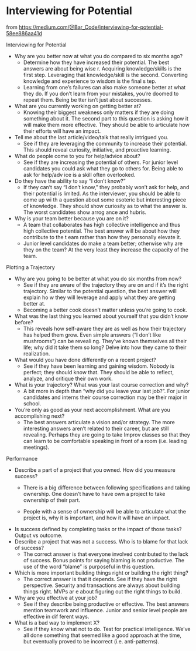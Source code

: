 # Interviewing for Potential

from https://medium.com/@Bar_Code/interviewing-for-potential-58ee886aa41d

Interviewing for Potential

- Why are you better now at what you do compared to six months ago? 
  - Determine how they have increased their potential. The best answers are about being wise
r. Acquiring knowledge/skills is the first step. Leveraging that knowledge/skill is the second. Converting knowledge and experience to wisdom is the final s
tep.
  - Learning from one’s failures can also make someone better at what they do. If you don’t learn from your mistakes, you’re doomed to repeat them. Being be
  tter isn’t just about successes.
- What are you currently working on getting better at?
  - Knowing their biggest weakness only matters if they are doing something about it. The second part to this question is asking how it will make them more
  effective. They should be able to articulate how their efforts will have an impact.
- Tell me about the last article/video/talk that really intrigued you.
  - See if they are leveraging the community to increase their potential. This should reveal curiosity, initiative, and proactive learning.
- What do people come to you for help/advice about?
  - See if they are increasing the potential of others. For junior level candidates you could ask what they go to others for. Being able to ask for help/adv
  ice is a skill often overlooked.
- Do they have the ability to say “I don’t know?”
  - If they can’t say “I don’t know,” they probably won’t ask for help, and their potential is limited. As the interviewer, you should be able to come up wi
  th a question about some esoteric but interesting piece of knowledge. They should show curiosity as to what the answer is. The worst candidates show arrog
  ance and hubris.
- Why is your team better because you are on it?
  - A team that collaborates has high collective intelligence and thus high collective potential. The best answer will be about how they contribute to the t
  eam rather than how they personally elevate it.
  - Junior level candidates do make a team better; otherwise why are they on the team? At the very least they increase the capacity of the team.

Plotting a Trajectory
- Why are you going to be better at what you do six months from now?
  - See if they are aware of the trajectory they are on and if it’s the right trajectory. Similar to the potential question, the best answer will explain ho
  w they will leverage and apply what they are getting better at.
  - Becoming a better cook doesn’t matter unless you’re going to cook.
- What was the last thing you learned about yourself that you didn’t know before?
  - This reveals how self-aware they are as well as how their trajectory has helped them grow. Even simple answers (“I don’t like mushrooms”) can be reveali
  ng. They’ve known themselves all their life; why did it take them so long? Delve into how they came to their realization.
- What would you have done differently on a recent project?
  - See if they have been learning and gaining wisdom. Nobody is perfect; they should know that. They should be able to reflect, analyze, and critique their
   own work.
- What is your trajectory? What was your last course correction and why?
  - A bit more in depth than “why did you leave your last job?”. For junior candidates and interns their course correction may be their major in school.
- You’re only as good as your next accomplishment. What are you accomplishing next?
  - The best answers articulate a vision and/or strategy. The more interesting answers aren’t related to their career, but are still revealing. Perhaps they
   are going to take Improv classes so that they can learn to be comfortable speaking in front of a room (i.e. leading meetings).

Performance
- Describe a part of a project that you owned. How did you measure success?
  - There is a big difference between following specifications and taking ownership. One doesn’t have to have own a project to take ownership of their part.

  - People with a sense of ownership will be able to articulate what the project is, why it is important, and how it will have an impact.
- Is success defined by completing tasks or the impact of those tasks? Output vs outcome.
- Describe a project that was not a success. Who is to blame for that lack of success?
  - The correct answer is that everyone involved contributed to the lack of success. Bonus points for saying blaming is not productive. The use of the word
  “blame” is purposeful in this question.
- Which is more important building things right or building the right thing?
  - The correct answer is that it depends. See if they have the right perspective. Security and transactions are always about building things right. MVPs ar
  e about figuring out the right things to build.
- Why are you effective at your job?
  - See if they describe being productive or effective. The best answers mention teamwork and influence. Junior and senior level people are effective in dif
  ferent ways.
- What is a bad way to implement X?
  - See if they know what not to do. Test for practical intelligence. We’ve all done something that seemed like a good approach at the time, but eventually
  proved to be incorrect (i.e. anti-patterns).
